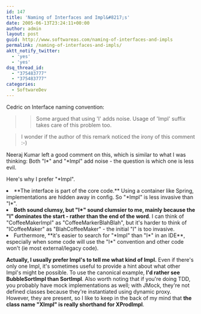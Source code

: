 ```yaml
---
id: 147
title: 'Naming of Interfaces and Impl&#8217;s'
date: 2005-06-13T23:24:11+00:00
author: admin
layout: post
guid: http://www.softwareas.com/naming-of-interfaces-and-impls
permalink: /naming-of-interfaces-and-impls/
aktt_notify_twitter:
  - 'yes'
  - 'yes'
dsq_thread_id:
  - "375483777"
  - "375483777"
categories:
  - SoftwareDev
---
```

Cedric on Interface naming convention:

> >    <reader comment> Some argued that using 'I' adds noise. Usage of 'Impl' suffix takes care of this problem too.

> I wonder if the author of this remark noticed the irony of this comment :-)

Neeraj Kumar left a good comment on this, which is similar to what I was thinking: Both "I*" and "*Impl" add noise - the question is which one is less evil.

Here's why I prefer "*Impl".

<li> **The interface is part of the core code.** Using a container like Spring, implementations are hidden away in config. So "*Impl" is less invasive than "I*". 
<li><b>Both sound clumsy, but "I*" sound clumsier to me, mainly because the "I" dominates the start - rather than the end of the word</b>. I can think of "CoffeeMakerImpl" as "CoffeeMarkerBlahBlah", but it's harder to think of "ICoffeeMaker" as "BlahCoffeeMaker" - the initial "I" is too invasive.
<li> Furthermore, **it's easier to search for "*Impl" than "I*" in an IDE**, especially when some code will use the "I*" convention and other code won't (ie most external/legacy code).

**Actually, I usually prefer Impl's to tell me what kind of Impl.** Even if there's only one Impl, it's sometimes useful to provide a hint about what other Impl's might be possible. To use the canonical example, **I'd rather see BubbleSortImpl than SortImpl**. Also worth noting that if you're doing TDD, you probably have mock implementations as well; with JMock, they're not defined classes because they're instantiated using dynamic proxy. However, they are present, so I like to keep in the back of my mind that **the class name "XImpl" is really shorthand for  XProdImpl**.</reader>